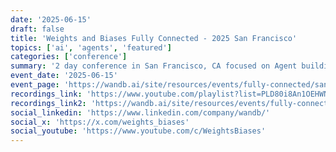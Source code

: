 ```yaml
---
date: '2025-06-15'
draft: false
title: 'Weights and Biases Fully Connected - 2025 San Francisco'
topics: ['ai', 'agents', 'featured']
categories: ['conference']
summary: '2 day conference in San Francisco, CA focused on Agent building and model training'
event_date: '2025-06-15'
event_page: 'https://wandb.ai/site/resources/events/fully-connected/san-francisco'
recordings_link: 'https://www.youtube.com/playlist?list=PLD80i8An1OEHWNCwZUgvMe0d1F0m2aUFw'
recordings_link2: 'https://wandb.ai/site/resources/events/fully-connected/san-francisco'
social_linkedin: 'https://www.linkedin.com/company/wandb/'
social_x: 'https://x.com/weights_biases'
social_youtube: 'https://www.youtube.com/c/WeightsBiases'
---
```



